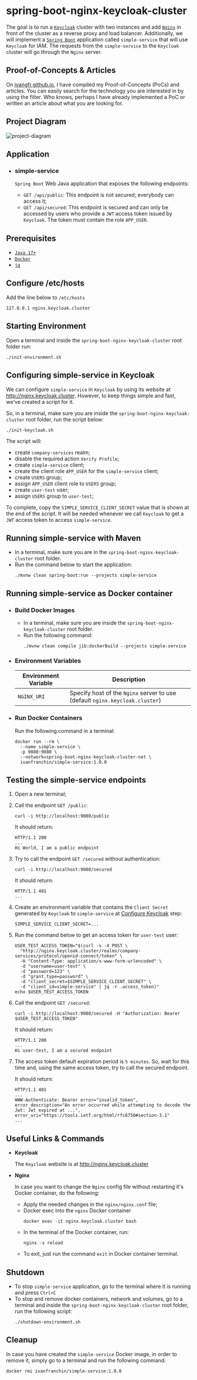 # spring-boot-nginx-keycloak-cluster

The goal is to run a [`Keycloak`](https://www.keycloak.org/) cluster with two instances and add [`Nginx`](https://nginx.org/en/) in front of the cluster as a reverse proxy and load balancer. Additionally, we will implement a [`Spring Boot`](https://docs.spring.io/spring-boot/docs/current/reference/htmlsingle/) application called `simple-service` that will use `Keycloak` for IAM. The requests from the `simple-service` to the `Keycloak` cluster will go through the `Nginx` server.

## Proof-of-Concepts & Articles

On [ivangfr.github.io](https://ivangfr.github.io), I have compiled my Proof-of-Concepts (PoCs) and articles. You can easily search for the technology you are interested in by using the filter. Who knows, perhaps I have already implemented a PoC or written an article about what you are looking for.

## Project Diagram

![project-diagram](documentation/project-diagram.jpeg)

## Application

- ### simple-service

  `Spring Boot` Web Java application that exposes the following endpoints:
  - `GET /api/public`: This endpoint is not secured; everybody can access it;
  - `GET /api/secured`: This endpoint is secured and can only be accessed by users who provide a `JWT` access token issued by `Keycloak`. The token must contain the role `APP_USER`.

## Prerequisites

- [`Java 17+`](https://www.oracle.com/java/technologies/downloads/#java17)
- [`Docker`](https://www.docker.com/)
- [`jq`](https://stedolan.github.io/jq)

## Configure /etc/hosts

Add the line below to `/etc/hosts`
```
127.0.0.1 nginx.keycloak.cluster
```

## Starting Environment

Open a terminal and inside the `spring-boot-nginx-keycloak-cluster` root folder run:
```
./init-environment.sh
```

## Configuring simple-service in Keycloak

We can configure `simple-service` in `Keycloak` by using its website at http://nginx.keycloak.cluster. However, to keep things simple and fast, we've created a script for it.

So, in a terminal, make sure you are inside the `spring-boot-nginx-keycloak-cluster` root folder, run the script below:
```
./init-keycloak.sh
```

The script will:
- create `company-services` realm;
- disable the required action `Verify Profile`;
- create `simple-service` client;
- create the client role `APP_USER` for the `simple-service` client;
- create `USERS` group;
- assign `APP_USER` client role to `USERS` group;
- create `user-test` user;
- assign `USERS` group to `user-test`;

To complete, copy the `SIMPLE_SERVICE_CLIENT_SECRET` value that is shown at the end of the script. It will be needed whenever we call `Keycloak` to get a `JWT` access token to access `simple-service`.

## Running simple-service with Maven

- In a terminal, make sure you are in the `spring-boot-nginx-keycloak-cluster` root folder.
- Run the command below to start the application:
  ```
  ./mvnw clean spring-boot:run --projects simple-service
  ```

## Running simple-service as Docker container

- ### Build Docker Images

  - In a terminal, make sure you are inside the `spring-boot-nginx-keycloak-cluster` root folder.
  - Run the following command:
    ```
    ./mvnw clean compile jib:dockerBuild --projects simple-service
    ```

- ### Environment Variables

  | Environment Variable | Description                                                                  |
  |----------------------|------------------------------------------------------------------------------|
  | `NGINX_URI`          | Specify host of the `Nginx` server to use (default `nginx.keycloak.cluster`) |

- ### Run Docker Containers

  Run the following command in a terminal:
  ```
  docker run --rm \
    --name simple-service \
    -p 9080:9080 \
    --network=spring-boot-nginx-keycloak-cluster-net \
    ivanfranchin/simple-service:1.0.0
  ```

## Testing the simple-service endpoints

1. Open a new terminal;

2. Call the endpoint `GET /public`:
   ```
   curl -i http://localhost:9080/public
   ```

   It should return:
   ```
   HTTP/1.1 200
   ...
   Hi World, I am a public endpoint
   ```

3. Try to call the endpoint `GET /secured` without authentication:
   ```
   curl -i http://localhost:9080/secured
   ```

   It should return:
   ```
   HTTP/1.1 401
   ...
   ```

4. Create an environment variable that contains the `Client Secret` generated by `Keycloak` to `simple-service` at [Configure Keycloak](#configure-keycloak) step:
   ```
   SIMPLE_SERVICE_CLIENT_SECRET=...
   ```

5. Run the command below to get an access token for `user-test` user:
   ```
   USER_TEST_ACCESS_TOKEN="$(curl -s -X POST \
     "http://nginx.keycloak.cluster/realms/company-services/protocol/openid-connect/token" \
     -H "Content-Type: application/x-www-form-urlencoded" \
     -d "username=user-test" \
     -d "password=123" \
     -d "grant_type=password" \
     -d "client_secret=$SIMPLE_SERVICE_CLIENT_SECRET" \
     -d "client_id=simple-service" | jq -r .access_token)"
   echo $USER_TEST_ACCESS_TOKEN
   ```

6. Call the endpoint `GET /secured`:
   ```
   curl -i http://localhost:9080/secured -H "Authorization: Bearer $USER_TEST_ACCESS_TOKEN"
   ```

   It should return:
   ```
   HTTP/1.1 200
   ...
   Hi user-test, I am a secured endpoint
   ```

7. The access token default expiration period is `5 minutes`. So, wait for this time and, using the same access token, try to call the secured endpoint.

   It should return:
   ```
   HTTP/1.1 401
   ...
   WWW-Authenticate: Bearer error="invalid_token", error_description="An error occurred while attempting to decode the Jwt: Jwt expired at ...", error_uri="https://tools.ietf.org/html/rfc6750#section-3.1"
   ...
   ```

## Useful Links & Commands

- **Keycloak**
  
  The `Keycloak` website is at http://nginx.keycloak.cluster

- **Nginx**

  In case you want to change the `Nginx` config file without restarting it's Docker container, do the following:
  
  - Apply the needed changes in the `nginx/nginx.conf` file;
  - Docker exec into the `nginx` Docker container
    ```
    docker exec -it nginx.keycloak.cluster bash
    ```
  - In the terminal of the Docker container, run:
    ```
    nginx -s reload
    ```
  - To exit, just run the command `exit` in Docker container terminal.

## Shutdown

- To stop `simple-service` application, go to the terminal where it is running and press `Ctrl+C`
- To stop and remove docker containers, network and volumes, go to a terminal and inside the `spring-boot-nginx-keycloak-cluster` root folder, run the following script:
  ```
  ./shutdown-environment.sh
  ```

## Cleanup

In case you have created the `simple-service` Docker image, in order to remove it, simply go to a terminal and run the following command:
```
docker rmi ivanfranchin/simple-service:1.0.0
```